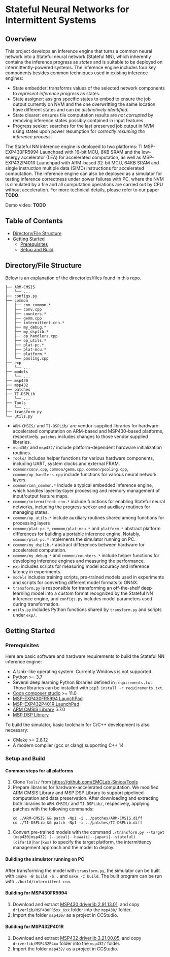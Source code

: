 # Stateful Neural Networks for Intermittent Systems

<!-- ABOUT THE PROJECT -->
## Overview

This project develops an inference engine that turns a common neural network into a Stateful neural network (Stateful NN), which inherently contains the inference progress as *states* and is suitable to be deployed on intermittently-powered systems.
The inference engine includes four key components besides common techniques used in existing inference engines:

* State embedder: transforms values of the selected network components to *represent inference progress* as states.
* State assigner: assigns specific states to embed to ensure the job output currently on NVM and the one overwritting the same location have different states and can *be distinctively identified*.
* State clearer: ensures tile computation results are *not corrupted* by removing inference states possibly contained in input features.
* Progress seeker: searches for the last preserved job output in NVM using states upon power resumption for *correctly resuming the inference process*.

The Stateful NN inference engine is deployed to two platforms: TI MSP-EXP430FR5994 Launchpad with 16-bit MCU, 8KB SRAM and the low-energy accelerator (LEA) for accelerated computation, as well as MSP-EXP432P401R Launchpad with ARM-based 32-bit MCU, 64KB SRAM and single instruction multiple data (SIMD) instructions for accelerated computation. The inference engine can also be deployed as a simulator for testing inference correctness under power failures with PC, where the NVM is simulated by a file and all computation operations are carried out by CPU without acceleration.
For more technical details, please refer to our paper **TODO**.

Demo video: **TODO**

<!-- TABLE OF CONTENTS -->
## Table of Contents

* [Directory/File Structure](#directory/file-structure)
* [Getting Started](#getting-started)
  * [Prerequisites](#prerequisites)
  * [Setup and Build](#setup-and-build)

## Directory/File Structure

Below is an explanation of the directories/files found in this repo.

```
├── ARM-CMSIS
│   └── ...
├── configs.py
├── common
│   ├── cnn_common.*
│   ├── conv.cpp
│   ├── counters.*
│   ├── gemm.cpp
│   ├── intermittent-cnn.*
│   ├── my_debug.*
│   ├── my_dsplib.*
│   ├── op_handlers.cpp
│   ├── op_utils.*
│   ├── plat-pc.*
│   ├── plat-mcu.*
│   ├── platform.*
│   └── pooling.cpp
├── exp
│   └── ...
├── models
│   └── ...
├── msp430
├── msp432
├── patches
├── TI-DSPLib
│   └── ...
├── Tools
│   └── ...
├── transform.py
└── utils.py
```

* `ARM-CMSIS/` and `TI-DSPLib/` are vendor-supplied libraries for hardware-accelerated computation on ARM-based and MSP430-based platforms, respectively. `patches` includes changes to those vendor supplied libraries.
* `msp430/` and `msp432/` include platform-dependent hardware initialization routines.
* `Tools/` includes helper functions for various hardware components, including UART, system clocks and external FRAM.
* `common/conv.cpp`, `common/gemm.cpp`, `common/pooling.cpp`, `common/op_handlers.cpp` include functions for various neural network layers.
* `common/cnn_common.*` include a typical embedded inference engine, which handles layer-by-layer processing and memory management of input/output feature maps.
* `common/intermittent-cnn.*` include functions for enabling Stateful neural networks, including the progress seeker and auxiliary routines for managing states.
* `common/op_utils.*` include auxiliary routines shared among functions for processing layers
* `common/plat-pc.*`, `common/plat-mcu.*` and `platform.*` abstract platform differences for building a portable inference engine. Notably, `common/plat-pc.*` implements the simulator running on PC.
* `common/my_dsplib.*` abstract differences between hardware for accelerated computation.
* `common/my_debug.*` and `common/counters.*` include helper functions for developing inference engines and measuring the performance.
* `exp` includes scripts for measuring model accuracy and inference latency in experiments.
* `models` includes training scripts, pre-trained models used in experiments and scripts for converting different model formats to ONNX.
* `transform.py` is responsible for transforming an off-the-shelf deep learning model into a custom format recognized by the Stateful NN inference engine, and `configs.py` includes model parameters used during transformation.
* `utils.py` includes Python functions shared by `transform.py` and scripts under `exp/`.

## Getting Started

### Prerequisites

Here are basic software and hardware requirements to build the Stateful NN inference engine:

* A Unix-like operating system. Currently Windows is not supported.
* Python >= 3.7
* Several deep learning Python libraries defined in `requirements.txt`. Those libraries can be installed with `pip3 install -r requirements.txt`.
* [Code composer studio](https://www.ti.com/tool/CCSTUDIO) >= 11.0
* [MSP-EXP430FR5994 LaunchPad](https://www.ti.com/tool/MSP-EXP430FR5994)
* [MSP-EXP432P401R LaunchPad](https://www.ti.com/tool/MSP-EXP432P401R)
* [ARM CMSIS Library](https://github.com/ARM-software/CMSIS_5/) 5.7.0
* [MSP DSP Library](https://www.ti.com/tool/MSP-DSPLIB)

To build the simulator, basic toolchain for C/C++ development is also necessary:

* CMake >= 2.8.12
* A modern compiler (gcc or clang) supporting C++ 14

### Setup and Build

#### Common steps for all platforms

1. Clone `Tools/` from https://github.com/EMCLab-Sinica/Tools
1. Prepare libraries for hardware-accelerated computation. We modified ARM CMSIS Library and MSP DSP Library to support pipelined computation and data preservation. After downloading and extracting both libraries to `ARM-CMSIS/` and `TI-DSPLib/`, respecively, applying patches with the following commands:
    ```
    cd ./ARM-CMSIS && patch -Np1 -i ../patches/ARM-CMSIS.diff
    cd ./TI-DSPLib && patch -Np1 -i ../patches/TI-DSPLib.diff
    ```
1. Convert pre-trained models with the command `./transform.py --target (msp430|msp432) (--ideal|--hawaii|--japari|--stateful) (cifar10|har|kws)` to specify the target platform, the intermittency management approach and the model to deploy.

#### Building the simulator running on PC

After transforming the model with `transform.py`, the simulator can be built with `cmake -B build -S .` and `make -C build`. The built program can be run with `./build/intermittent-cnn`.

#### Building for MSP430FR5994

1. Download and extract [MSP430 driverlib 2.91.13.01](https://www.ti.com/tool/MSPDRIVERLIB), and copy `driverlib/MSP430FR5xx_6xx` folder into the `msp430/` folder.
1. Import the folder `msp430/` as a project in CCStudio.

#### Building for MSP432P401R

1. Download and extract [MSP432 driverlib 3.21.00.05](https://www.ti.com/tool/MSPDRIVERLIB), and copy `driverlib/MSP432P4xx` folder into the `msp432/` folder.
1. Import the folder `msp432/` as a project in CCStudio.
